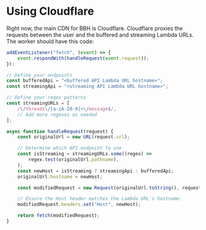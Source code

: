 # Using Cloudflare

Right now, the main CDN for BBH is Cloudflare. Cloudflare proxies the requests between the user and the buffered and streaming Lambda URLs. The worker should have this code:

```javascript
addEventListener("fetch", (event) => {
    event.respondWith(handleRequest(event.request));
});

// Define your endpoints
const bufferedApi = "<buffered API Lambda URL hostname>";
const streamingApi = "<streaming API Lambda URL hostname>";

// Define your regex patterns
const streamingURLs = [
    /\/threads\/[a-zA-Z0-9]+\/message$/,
    // Add more regexes as needed
];

async function handleRequest(request) {
    const originalUrl = new URL(request.url);

    // Determine which API endpoint to use
    const isStreaming = streamingURLs.some((regex) =>
        regex.test(originalUrl.pathname),
    );
    const newHost = isStreaming ? streamingApi : bufferedApi;
    originalUrl.hostname = newHost;

    const modifiedRequest = new Request(originalUrl.toString(), request);

    // Ensure the Host header matches the Lambda URL's hostname.
    modifiedRequest.headers.set("Host", newHost);

    return fetch(modifiedRequest);
}
```
